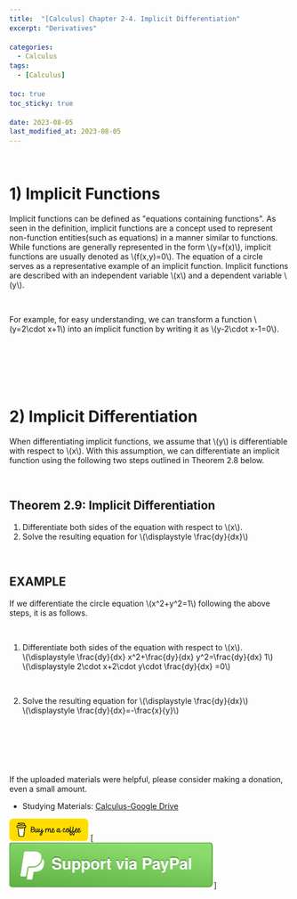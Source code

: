 ```yaml
---
title:  "[Calculus] Chapter 2-4. Implicit Differentiation"
excerpt: "Derivatives"

categories:
  - Calculus
tags:
  - [Calculus]

toc: true
toc_sticky: true
 
date: 2023-08-05
last_modified_at: 2023-08-05
---
```


&nbsp;

# 1) Implicit Functions
Implicit functions can be defined as "equations containing functions". As seen in the definition, implicit functions are a concept used to represent non-function entities(such as equations) in a manner similar to functions. While functions are generally represented in the form \\(y=f(x)\\), implicit functions are usually denoted as \\(f(x,y)=0\\). The equation of a circle serves as a representative example of an implicit function. Implicit functions are described with an independent variable \\(x\\) and a dependent variable \\(y\\).

&nbsp;

For example, for easy understanding, we can transform a function \\(y=2\cdot x+1\\) into an implicit function by writing it as \\(y-2\cdot x-1=0\\).

&nbsp;

&nbsp;

&nbsp;

# 2) Implicit Differentiation
When differentiating implicit functions, we assume that \\(y\\) is differentiable with respect to \\(x\\). With this assumption, we can differentiate an implicit function using the following two steps outlined in Theorem 2.8 below.

&nbsp;

## Theorem 2.9: Implicit Differentiation
1. Differentiate both sides of the equation with respect to \\(x\\).
2. Solve the resulting equation for \\(\displaystyle \frac{dy}{dx}\\)

&nbsp;

## EXAMPLE
If we differentiate the circle equation \\(x^2+y^2=1\\) following the above steps, it is as follows.

&nbsp;

1. Differentiate both sides of the equation with respect to \\(x\\).\
\\(\displaystyle \frac{dy}{dx} x^2+\frac{dy}{dx} y^2=\frac{dy}{dx} 1\\)\
\\(\displaystyle 2\cdot x+2\cdot y\cdot \frac{dy}{dx} =0\\)

&nbsp;

2. Solve the resulting equation for \\(\displaystyle \frac{dy}{dx}\\)\
\\(\displaystyle \frac{dy}{dx}=-\frac{x}{y}\\)

&nbsp;

&nbsp;

&nbsp;

If the uploaded materials were helpful, please consider making a donation, even a small amount.
- Studying Materials: ​[Calculus-Google Drive](https://drive.google.com/drive/u/4/folders/1drK_vOgSmtsIKQOBA4gfI9Nj6-aPelun)

[!["Buy Me A Coffee"](https://raw.githubusercontent.com/Shine-Loi/Shine-Loi.github.io/master/assets/images/Buymeacoffee.png)](https://www.buymeacoffee.com/shine_loi_lee)
[![Support via PayPal](https://raw.githubusercontent.com/Shine-Loi/Shine-Loi.github.io/41d049ca49169c961adde8f77b7d0f6981851ea3/assets/images/Paypal.svg)]
